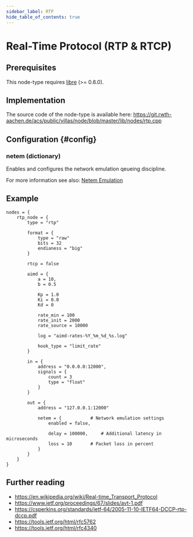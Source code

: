 ```yaml
---
sidebar_label: RTP
hide_table_of_contents: true
---
```


# Real-Time Protocol (RTP & RTCP)

## Prerequisites

This node-type requires [libre](http://www.creytiv.com/re.html) (>= 0.6.0).

## Implementation

The source code of the node-type is available here:
https://git.rwth-aachen.de/acs/public/villas/node/blob/master/lib/nodes/rtp.cpp

## Configuration {#config}

### netem (dictionary)

Enables and configures the network emulation qeueing discipline.

For more information see also: [Netem Emulation](../netem.md)

## Example

``` url="external/node/etc/examples/nodes/rtp.conf" title="node/etc/examples/nodes/rtp.conf"
nodes = {
	rtp_node = {
		type = "rtp"

		format = {
			type = "raw"
			bits = 32
			endianess = "big"
		}

		rtcp = false

		aimd = {
			a = 10,
			b = 0.5

			Kp = 1.0
			Ki = 0.0
			Kd = 0

			rate_min = 100
			rate_init = 2000
			rate_source = 10000

			log = "aimd-rates-%Y_%m_%d_%s.log"

			hook_type = "limit_rate"
		}

		in = {
			address = "0.0.0.0:12000",
			signals = {
				count = 3
				type = "float"
			}
		}

		out = {
			address = "127.0.0.1:12000"

			netem = {			# Network emulation settings
				enabled = false,
				
				delay = 100000,		# Additional latency in microseconds
				loss = 10		# Packet loss in percent
			}
		}
	}
}
```

## Further reading

- https://en.wikipedia.org/wiki/Real-time_Transport_Protocol
- https://www.ietf.org/proceedings/67/slides/avt-1.pdf
- https://csperkins.org/standards/ietf-64/2005-11-10-IETF64-DCCP-rtp-dccp.pdf
- https://tools.ietf.org/html/rfc5762
- https://tools.ietf.org/html/rfc4340
